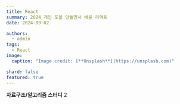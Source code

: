 ```yaml
---
title: React
summary: 2024 개인 포폴 만들면서 배운 리액트
date: 2024-09-02

authors:
  - admin
tags:
  - React
image:
  caption: "Image credit: [**Unsplash**](https://unsplash.com)"

shard: false
featured: true
---
```



**자료구조/알고리즘 스터디**
2


